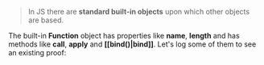 >In JS there are **standard built-in objects** upon which other objects are based. 

The built-in **Function** object has properties like **name**, **length** and has methods like **call**, **apply** and **[[bind()|bind]]**. Let's log some of them to see an existing proof: